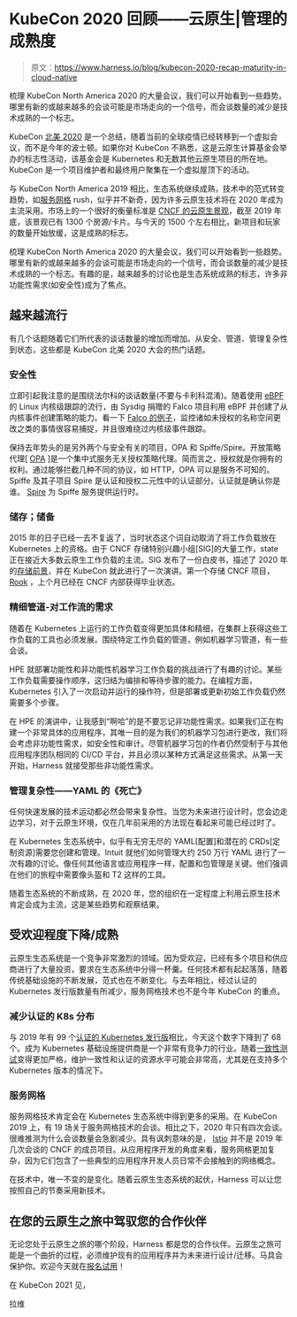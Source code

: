 # KubeCon 2020 回顾——云原生|管理的成熟度

> 原文：<https://www.harness.io/blog/kubecon-2020-recap-maturity-in-cloud-native>

梳理 KubeCon North America 2020 的大量会议，我们可以开始看到一些趋势。哪里有新的或越来越多的会谈可能是市场走向的一个信号，而会谈数量的减少是技术成熟的一个标志。

KubeCon [北美 2020](https://events.linuxfoundation.org/kubecon-cloudnativecon-north-america) 是一个总结，随着当前的全球疫情已经转移到一个虚拟会议，而不是今年的波士顿。如果你对 KubeCon 不熟悉，这是云原生计算基金会举办的标志性活动，该基金会是 Kubernetes 和无数其他云原生项目的所在地。KubeCon 是一个项目维护者和最终用户聚集在一个虚拟屋顶下的活动。

与 KubeCon North America 2019 相比，生态系统继续成熟，技术中的范式转变趋势，如[服务网格](https://harness.io/blog/what-is-a-service-mesh/) rush，似乎并不新奇，因为许多云原生技术将在 2020 年成为主流采用。市场上的一个很好的衡量标准是 [CNCF 的云原生景观](https://landscape.cncf.io/)，截至 2019 年底，该景观已有 1300 个房源/卡片。与今天的 1500 个左右相比，新项目和玩家的数量开始放缓，这是成熟的标志。

梳理 KubeCon North America 2020 的大量会议，我们可以开始看到一些趋势。哪里有新的或越来越多的会谈可能是市场走向的一个信号，而会谈数量的减少是技术成熟的一个标志。有趣的是，越来越多的讨论也是生态系统成熟的标志，许多非功能性需求(如安全性)成为了焦点。

## 越来越流行

有几个话题随着它们所代表的谈话数量的增加而增加。从安全、管道、管理复杂性到状态，这些都是 KubeCon 北美 2020 大会的热门话题。

### 安全性

立即引起我注意的是围绕法尔科的谈话数量(不要与卡利科混淆)。随着使用 [eBPF](https://ebpf.io/) 的 Linux 内核级跟踪的流行，由 Sysdig 捐赠的 Falco 项目利用 eBPF 并创建了从内核事件创建策略的能力。看一下 [Falco 的例子](https://falco.org/docs/examples/)，监控诸如未授权的名称空间更改之类的事情很容易捕捉，并且很难绕过内核级事件跟踪。

保持去年势头的是另外两个与安全有关的项目，OPA 和 Spiffe/Spire。开放策略代理[ [OPA](https://harness.io/blog/policy-enforced-pipeline-opa/) ]是一个集中式服务无关授权策略代理。简而言之，授权就是你拥有的权利。通过能够拦截几种不同的协议，如 HTTP，OPA 可以是服务不可知的。Spiffe 及其子项目 Spire 是认证和授权二元性中的认证部分。认证就是确认你是谁。 [Spire](https://spiffe.io/docs/latest/spire/understand/concepts/) 为 Spiffe 服务提供运行时。

### 储存；储备

2015 年的日子已经一去不复返了，当时状态这个词自动取消了将工作负载放在 Kubernetes 上的资格。由于 CNCF 存储特别兴趣小组[SIG]的大量工作，state 正在接近大多数云原生工作负载的主流。SIG 发布了一份白皮书，描述了 2020 年的[存储前景](https://bit.ly/cncf-storage-whitepaperV2)，并在 KubeCon 就此进行了一次演讲。第一个存储 CNCF 项目， [Rook](https://rook.io/) ，上个月已经在 CNCF 内部获得毕业状态。

### 精细管道-对工作流的需求

随着在 Kubernetes 上运行的工作负载变得更加具体和精细，在集群上获得这些工作负载的工具也必须发展。围绕特定工作负载的管道，例如机器学习管道，有一些会谈。

HPE 就部署功能性和非功能性机器学习工作负载的挑战进行了有趣的讨论。某些工作负载需要操作顺序，这归结为编排和等待步骤的能力。在编程方面，Kubernetes 引入了一次启动并运行的操作符，但是部署或更新初始工作负载仍然需要多个步骤。

在 HPE 的演讲中，让我感到“啊哈”的是不要忘记非功能性需求。如果我们正在构建一个非常具体的应用程序，其唯一目的是为我们的机器学习包进行更改，我们将会考虑非功能性需求，如安全性和审计。尽管机器学习包的作者仍然受制于与其他应用程序团队相同的 CI/CD 平台，并且必须以某种方式满足这些需求。从第一天开始，Harness 就接受那些非功能性需求。

### 管理复杂性——YAML 的《死亡》

任何快速发展的技术运动都必然会带来复杂性。当您为未来进行设计时，您会边走边学习，对于云原生环境，仅在几年前采用的方法现在看起来可能已经过时了。

在 Kubernetes 生态系统中，似乎有无穷无尽的 YAML[配置]和潜在的 CRDs[定制资源]需要您创建和管理。Intuit 就他们如何管理大约 250 万行 YAML 进行了一次有趣的讨论。像任何其他语言或应用程序一样，配置和包管理是关键。他们强调在他们的旅程中需要像头盔和 T2 这样的工具。

随着生态系统的不断成熟，在 2020 年，您的组织在一定程度上利用云原生技术肯定会成为主流，这是某些趋势和观察结果。

## 受欢迎程度下降/成熟

云原生生态系统是一个竞争非常激烈的领域。因为受欢迎，已经有多个项目和供应商进行了大量投资，要求在生态系统中分得一杯羹。任何技术都有起起落落，随着传统基础设施的不断发展，范式也在不断变化。与去年相比，经过认证的 Kubernetes 发行版数量有所减少，服务网格技术也不是今年 KubeCon 的重点。

### 减少认证的 K8s 分布

与 2019 年有 99 个[认证的 Kubernetes 发行版](https://www.cncf.io/certification/software-conformance/)相比，今天这个数字下降到了 68 个。成为 Kubernetes 基础设施提供商是一个非常有竞争力的行业。随着[一致性测试](https://github.com/cncf/k8s-conformance/blob/master/README-WG.md)变得更加严格，维护一致性和认证的资源水平可能会非常高，尤其是在支持多个 Kubernetes 版本的情况下。

### 服务网格

服务网格技术肯定会在 Kubernetes 生态系统中得到更多的采用。在 KubeCon 2019 上，有 19 场关于服务网格技术的会谈。相比之下，2020 年只有四次会谈。很难推测为什么会谈数量会急剧减少。具有讽刺意味的是， [Istio](https://istio.io/) 并不是 2019 年几次会谈的 CNCF 的成员项目。从应用程序开发的角度来看，服务网格更加复杂，因为它们包含了一些典型的应用程序开发人员日常不会接触到的网络概念。

在技术中，唯一不变的是变化。随着云原生生态系统的起伏，Harness 可以让您按照自己的节奏采用新技术。

## 在您的云原生之旅中驾驭您的合作伙伴

无论您处于云原生之旅的哪个阶段，Harness 都是您的合作伙伴。云原生之旅可能是一个曲折的过程，必须维护现有的应用程序并为未来进行设计/迁移。马具会保护你。欢迎今天就在[报名试用](https://app.harness.io/auth/#/signup/)！

在 KubeCon 2021 见，

拉维